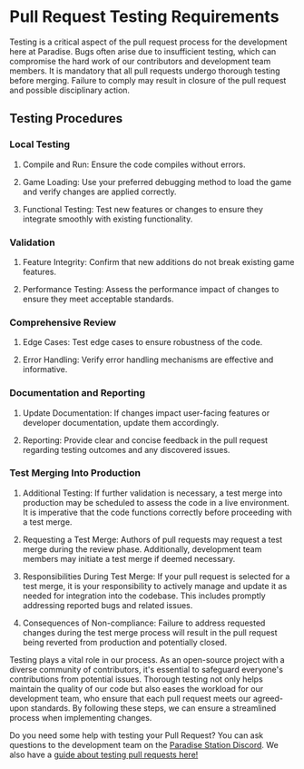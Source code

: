 # Pull Request Testing Requirements

Testing is a critical aspect of the pull request process for the development
here at Paradise. Bugs often arise due to insufficient testing, which
can compromise the hard work of our contributors and development team members.
It is mandatory that all pull requests undergo thorough testing before merging.
Failure to comply may result in closure of the pull request and possible
disciplinary action.

## Testing Procedures

### Local Testing

1. Compile and Run: Ensure the code compiles without errors.

2. Game Loading: Use your preferred debugging method to load the game and verify
   changes are applied correctly.

3. Functional Testing: Test new features or changes to ensure they integrate
   smoothly with existing functionality.

### Validation

1. Feature Integrity: Confirm that new additions do not break existing game
   features.

2. Performance Testing: Assess the performance impact of changes to ensure they
   meet acceptable standards.

### Comprehensive Review

1. Edge Cases: Test edge cases to ensure robustness of the code.

2. Error Handling: Verify error handling mechanisms are effective and
   informative.

### Documentation and Reporting

1. Update Documentation: If changes impact user-facing features or developer
   documentation, update them accordingly.

2. Reporting: Provide clear and concise feedback in the pull request regarding
   testing outcomes and any discovered issues.

### Test Merging Into Production

1. Additional Testing: If further validation is necessary, a test merge into
   production may be scheduled to assess the code in a live environment. It is
   imperative that the code functions correctly before proceeding with a test
   merge.

2. Requesting a Test Merge: Authors of pull requests may request a test merge
   during the review phase. Additionally, development team members may initiate
   a test merge if deemed necessary.

3. Responsibilities During Test Merge: If your pull request is selected for a
   test merge, it is your responsibility to actively manage and update it as
   needed for integration into the codebase. This includes promptly addressing
   reported bugs and related issues.

4. Consequences of Non-compliance: Failure to address requested changes during
   the test merge process will result in the pull request being reverted from
   production and potentially closed.

Testing plays a vital role in our process. As an open-source project with a
diverse community of contributors, it's essential to safeguard everyone's
contributions from potential issues. Thorough testing not only helps maintain
the quality of our code but also eases the workload for our development team,
who ensure that each pull request meets our agreed-upon standards. By following
these steps, we can ensure a streamlined process when implementing changes.

Do you need some help with testing your Pull Request? You can ask questions to
the development team on the [Paradise Station Discord][discord]. We also have a
[guide about testing pull requests here!][testing-guide]

[discord]: https://discord.gg/YJDsXFE
[testing-guide]: testing_guide.md
